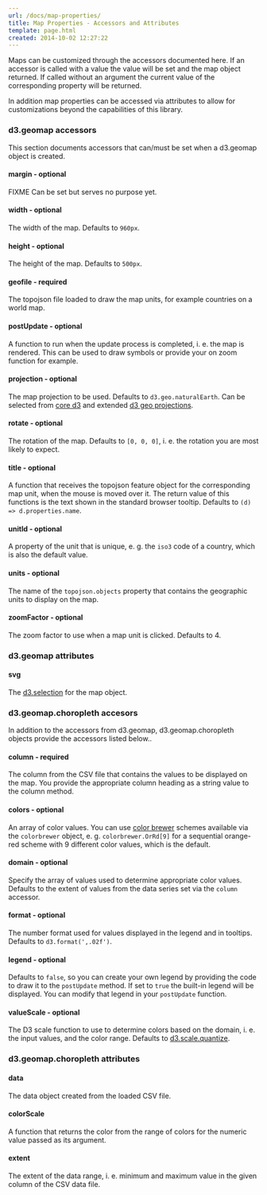 ```yaml
---
url: /docs/map-properties/
title: Map Properties - Accessors and Attributes
template: page.html
created: 2014-10-02 12:27:22
---
```

Maps can be customized through the accessors documented here. If an accessor is called with a value the value will be set and the map object returned. If called without an argument the current value of the corresponding property will be returned.

In addition map properties can be accessed via attributes to allow for customizations beyond the capabilities of this library.

### d3.geomap accessors

This section documents accessors that can/must be set when a d3.geomap object is created.

#### margin - optional

FIXME Can be set but serves no purpose yet.

#### width - optional

The width of the map. Defaults to `960px`.

#### height - optional

The height of the map. Defaults to `500px`.

#### geofile - required

The topojson file loaded to draw the map units, for example countries on a world map.

#### postUpdate - optional

A function to run when the update process is completed, i. e. the map is rendered. This can be used to draw symbols or provide your on zoom function for example.

#### projection - optional

The map projection to be used. Defaults to `d3.geo.naturalEarth`. Can be selected from [core d3](https://github.com/mbostock/d3/wiki/Geo-Projections) and extended [d3 geo projections](https://github.com/d3/d3-geo-projection).

#### rotate - optional

The rotation of the map. Defaults to `[0, 0, 0]`, i. e. the rotation you are most likely to expect.

#### title - optional

A function that receives the topojson feature object for the corresponding map unit, when the mouse is moved over it. The return value of this functions is the text shown in the standard browser tooltip. Defaults to `(d) => d.properties.name`.

#### unitId - optional

A property of the unit that is unique, e. g. the `iso3` code of a country, which is also the default value.

#### units - optional

The name of the `topojson.objects` property that contains the geographic units to display on the map.

#### zoomFactor - optional

The zoom factor to use when a map unit is clicked. Defaults to 4.

### d3.geomap attributes

#### svg

The [d3.selection](https://github.com/mbostock/d3/wiki/Selections) for the map object.

### d3.geomap.choropleth accesors

In addition to the accessors from d3.geomap, d3.geomap.choropleth objects provide the accessors listed below..

#### column - required

The column from the CSV file that contains the values to be displayed on the map. You provide the appropriate column heading as a string value to the column method.

#### colors - optional

An array of color values. You can use [color brewer](http://colorbrewer2.org/) schemes available via the `colorbrewer` object, e. g. `colorbrewer.OrRd[9]` for a sequential orange-red scheme with 9 different color values, which is the default.

#### domain - optional

Specify the array of values used to determine appropriate color values. Defaults to the extent of values from the data series set via the `column` accessor.

#### format - optional

The number format used for values displayed in the legend and in tooltips. Defaults to `d3.format(',.02f')`.

#### legend - optional

Defaults to `false`, so you can create your own legend by providing the code to draw it to the `postUpdate` method. If set to `true` the built-in legend will be displayed. You can modify that legend in your `postUpdate` function.

#### valueScale - optional

The D3 scale function to use to determine colors based on the domain, i. e. the input values, and the color range. Defaults to [d3.scale.quantize](https://github.com/mbostock/d3/wiki/Quantitative-Scales#quantize).

### d3.geomap.choropleth attributes

#### data

The data object created from the loaded CSV file.

#### colorScale

A function that returns the color from the range of colors for the numeric value passed as its argument.

#### extent

The extent of the data range, i. e. minimum and maximum value in the given column of the CSV data file.